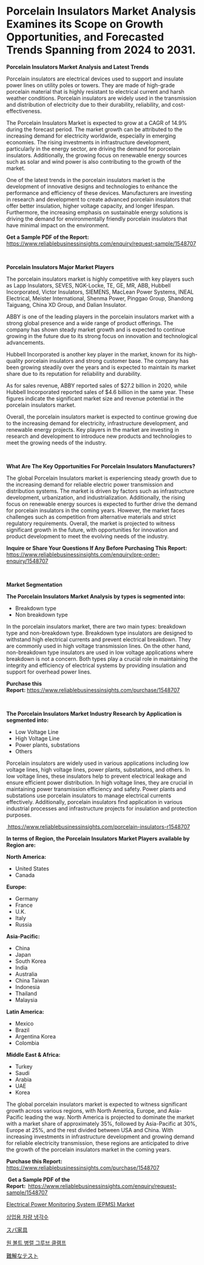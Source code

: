 <p><h1>Porcelain Insulators Market Analysis Examines its Scope on Growth Opportunities, and Forecasted Trends Spanning from 2024 to 2031.</h1></p><p><strong>Porcelain Insulators Market Analysis and Latest Trends</strong></p>
<p><p>Porcelain insulators are electrical devices used to support and insulate power lines on utility poles or towers. They are made of high-grade porcelain material that is highly resistant to electrical current and harsh weather conditions. Porcelain insulators are widely used in the transmission and distribution of electricity due to their durability, reliability, and cost-effectiveness. </p><p>The Porcelain Insulators Market is expected to grow at a CAGR of 14.9% during the forecast period. The market growth can be attributed to the increasing demand for electricity worldwide, especially in emerging economies. The rising investments in infrastructure development, particularly in the energy sector, are driving the demand for porcelain insulators. Additionally, the growing focus on renewable energy sources such as solar and wind power is also contributing to the growth of the market.</p><p>One of the latest trends in the porcelain insulators market is the development of innovative designs and technologies to enhance the performance and efficiency of these devices. Manufacturers are investing in research and development to create advanced porcelain insulators that offer better insulation, higher voltage capacity, and longer lifespan. Furthermore, the increasing emphasis on sustainable energy solutions is driving the demand for environmentally friendly porcelain insulators that have minimal impact on the environment.</p></p>
<p><strong>Get a Sample PDF of the Report:&nbsp;</strong> <a href="https://www.reliablebusinessinsights.com/enquiry/request-sample/1548707">https://www.reliablebusinessinsights.com/enquiry/request-sample/1548707</a></p>
<p>&nbsp;</p>
<p><strong>Porcelain Insulators Major Market Players</strong></p>
<p><p>The porcelain insulators market is highly competitive with key players such as Lapp Insulators, SEVES, NGK-Locke, TE, GE, MR, ABB, Hubbell Incorporated, Victor Insulators, SIEMENS, MacLean Power Systems, INEAL Electrical, Meister International, Shenma Power, Pinggao Group, Shandong Taiguang, China XD Group, and Dalian Insulator.</p><p>ABBY is one of the leading players in the porcelain insulators market with a strong global presence and a wide range of product offerings. The company has shown steady market growth and is expected to continue growing in the future due to its strong focus on innovation and technological advancements.</p><p>Hubbell Incorporated is another key player in the market, known for its high-quality porcelain insulators and strong customer base. The company has been growing steadily over the years and is expected to maintain its market share due to its reputation for reliability and durability.</p><p>As for sales revenue, ABBY reported sales of $27.2 billion in 2020, while Hubbell Incorporated reported sales of $4.6 billion in the same year. These figures indicate the significant market size and revenue potential in the porcelain insulators market.</p><p>Overall, the porcelain insulators market is expected to continue growing due to the increasing demand for electricity, infrastructure development, and renewable energy projects. Key players in the market are investing in research and development to introduce new products and technologies to meet the growing needs of the industry.</p></p>
<p>&nbsp;</p>
<p><strong>What Are The Key Opportunities For Porcelain Insulators Manufacturers?</strong></p>
<p><p>The global Porcelain Insulators market is experiencing steady growth due to the increasing demand for reliable electric power transmission and distribution systems. The market is driven by factors such as infrastructure development, urbanization, and industrialization. Additionally, the rising focus on renewable energy sources is expected to further drive the demand for porcelain insulators in the coming years. However, the market faces challenges such as competition from alternative materials and strict regulatory requirements. Overall, the market is projected to witness significant growth in the future, with opportunities for innovation and product development to meet the evolving needs of the industry.</p></p>
<p><strong>Inquire or Share Your Questions If Any Before Purchasing This Report:</strong> <a href="https://www.reliablebusinessinsights.com/enquiry/pre-order-enquiry/1548707">https://www.reliablebusinessinsights.com/enquiry/pre-order-enquiry/1548707</a></p>
<p>&nbsp;</p>
<p><strong>Market Segmentation</strong></p>
<p><strong>The Porcelain Insulators Market Analysis by types is segmented into:</strong></p>
<p><ul><li>Breakdown type</li><li>Non breakdown type</li></ul></p>
<p><p>In the porcelain insulators market, there are two main types: breakdown type and non-breakdown type. Breakdown type insulators are designed to withstand high electrical currents and prevent electrical breakdown. They are commonly used in high voltage transmission lines. On the other hand, non-breakdown type insulators are used in low voltage applications where breakdown is not a concern. Both types play a crucial role in maintaining the integrity and efficiency of electrical systems by providing insulation and support for overhead power lines.</p></p>
<p><strong>Purchase this Report:&nbsp;</strong><a href="https://www.reliablebusinessinsights.com/purchase/1548707">https://www.reliablebusinessinsights.com/purchase/1548707</a></p>
<p>&nbsp;</p>
<p><strong>The Porcelain Insulators Market Industry Research by Application is segmented into:</strong></p>
<p><ul><li>Low Voltage Line</li><li>High Voltage Line</li><li>Power plants, substations</li><li>Others</li></ul></p>
<p><p>Porcelain insulators are widely used in various applications including low voltage lines, high voltage lines, power plants, substations, and others. In low voltage lines, these insulators help to prevent electrical leakage and ensure efficient power distribution. In high voltage lines, they are crucial in maintaining power transmission efficiency and safety. Power plants and substations use porcelain insulators to manage electrical currents effectively. Additionally, porcelain insulators find application in various industrial processes and infrastructure projects for insulation and protection purposes.</p></p>
<p><a href="https://www.reliablebusinessinsights.com/porcelain-insulators-r1548707">&nbsp;https://www.reliablebusinessinsights.com/porcelain-insulators-r1548707</a></p>
<p><strong>In terms of Region, the Porcelain Insulators Market Players available by Region are:</strong></p>
<p>
    <p> <strong> North America: </strong>
        <ul>
            <li>United States</li>
            <li>Canada</li>
        </ul>
        </p> 
    <p> <strong> Europe: </strong>
        <ul>
            <li>Germany</li>
            <li>France</li>
            <li>U.K.</li>
            <li>Italy</li>
            <li>Russia</li>
        </ul>
        </p> 
    <p> <strong> Asia-Pacific: </strong>
        <ul>
            <li>China</li>
            <li>Japan</li>
            <li>South Korea</li>
            <li>India</li>
            <li>Australia</li>
            <li>China Taiwan</li>
            <li>Indonesia</li>
            <li>Thailand</li>
            <li>Malaysia</li>
        </ul>
        </p> 
    <p> <strong> Latin America: </strong>
        <ul>
            <li>Mexico</li>
            <li>Brazil</li>
            <li>Argentina Korea</li>
            <li>Colombia</li>
        </ul>
        </p> 
    <p> <strong> Middle East & Africa: </strong>
        <ul>
            <li>Turkey</li>
            <li>Saudi</li>
            <li>Arabia</li>
            <li>UAE</li>
            <li>Korea</li>
        </ul>
    </p>
    </p>
<p><p>The global porcelain insulators market is expected to witness significant growth across various regions, with North America, Europe, and Asia-Pacific leading the way. North America is projected to dominate the market with a market share of approximately 35%, followed by Asia-Pacific at 30%, Europe at 25%, and the rest divided between USA and China. With increasing investments in infrastructure development and growing demand for reliable electricity transmission, these regions are anticipated to drive the growth of the porcelain insulators market in the coming years.</p></p>
<p><strong>Purchase this Report: </strong><a href="https://www.reliablebusinessinsights.com/purchase/1548707">https://www.reliablebusinessinsights.com/purchase/1548707</a></p>
<p>&nbsp;<strong>Get a Sample PDF of the Report:&nbsp;&nbsp;</strong><a href="https://www.reliablebusinessinsights.com/enquiry/request-sample/1548707">https://www.reliablebusinessinsights.com/enquiry/request-sample/1548707</a></p>
<p><strong></strong></p>
<p><p><a href="https://github.com/gladysalidde/Market-Research-Report-List-2/blob/main/electrical-power-monitoring-system-epms-market.md">Electrical Power Monitoring System (EPMS) Market</a></p><p><a href="https://medium.com/@juddmetz/2024-2031%EB%85%84%EC%9D%84-%EC%9C%84%ED%95%9C-%EC%83%81%EC%97%85%EC%9A%A9-%EC%B0%A8%EB%9F%89-%EB%83%89%EA%B0%81%EC%88%98-%EC%8B%9C%EC%9E%A5-%EB%8F%99%ED%96%A5-%EB%B0%8F-%EC%8B%9C%EC%9E%A5-%EB%B6%84%EC%84%9D-%EC%A0%84%EB%A7%9D-8f51d54d622c">상업용 차량 냉각수</a></p><p><a href="https://medium.com/@tinm5qterney/%E3%82%B9%E3%83%91%E5%AE%B6%E5%85%B7%E5%B8%82%E5%A0%B4-%E7%AB%B6%E4%BA%89%E5%88%86%E6%9E%90-%E5%B8%82%E5%A0%B4%E5%8B%95%E5%90%91-2031%E5%B9%B4%E3%81%BE%E3%81%A7%E3%81%AE%E4%BA%88%E6%B8%AC-e40f186f4023">スパ家具</a></p><p><a href="https://medium.com/@dellkoepp03/%ED%95%9C-%EB%B2%88-%EB%B3%BC%ED%8A%B8-%ED%8F%89%ED%96%89-%ED%99%88-%ED%81%B4%EB%9E%A8%ED%94%84-%EC%8B%9C%EC%9E%A5-%EC%84%B1%EA%B3%B5%EC%A0%81%EC%9D%B8-%EB%B9%84%EC%A6%88%EB%8B%88%EC%8A%A4-%EC%A0%84%EB%9E%B5%EC%9D%98-%EC%97%B4%EC%87%A0-2031%EB%85%84%EA%B9%8C%EC%A7%80-%EC%98%88%EC%83%81-8716895455a7">원 볼트 병렬 그루브 클램프</a></p><p><a href="https://medium.com/@amandasantosxavier51/%E3%82%A8%E3%82%BD%E3%83%86%E3%83%AA%E3%83%83%E3%82%AF%E3%83%86%E3%82%B9%E3%83%88%E5%B8%82%E5%A0%B4-%E3%82%BF%E3%82%A4%E3%83%97-%E3%82%A2%E3%83%97%E3%83%AA%E3%82%B1%E3%83%BC%E3%82%B7%E3%83%A7%E3%83%B3-%E5%9C%B0%E7%90%86%E3%81%AB%E3%82%88%E3%82%8B%E5%8C%85%E6%8B%AC%E7%9A%84%E3%81%AA%E8%A9%95%E4%BE%A1-4df236c584a3">難解なテスト</a></p></p>